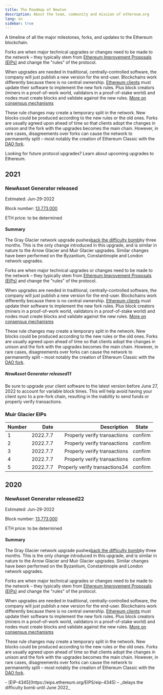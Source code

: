 ```yaml
---
title: The Roadmap of Newton
description: About the team, community and mission of ethereum.org
lang: en
sidebar: true
---
```


A timeline of all the major milestones, forks, and updates to the Ethereum blockchain.

<ExpandableCard title="What are forks?" contentPreview="Changes to the rules of the Ethereum protocol which often include planned technical upgrades." contentList="eeeeeeeeee">

Forks are when major technical upgrades or changes need to be made to the network – they typically stem from [Ethereum Improvement Proposals (EIPs)](/eips/) and change the "rules" of the protocol.

When upgrades are needed in traditional, centrally-controlled software, the company will just publish a new version for the end-user. Blockchains work differently because there is no central ownership. [Ethereum clients](/developers/docs/nodes-and-clients/) must update their software to implement the new fork rules. Plus block creators (miners in a proof-of-work world, validators in a proof-of-stake world) and nodes must create blocks and validate against the new rules. [More on consensus mechanisms](/developers/docs/consensus-mechanisms/)

These rule changes may create a temporary split in the network. New blocks could be produced according to the new rules or the old ones. Forks are usually agreed upon ahead of time so that clients adopt the changes in unison and the fork with the upgrades becomes the main chain. However, in rare cases, disagreements over forks can cause the network to permanently split – most notably the creation of Ethereum Classic with the [DAO fork](#dao-fork).

</ExpandableCard>

Looking for future protocol upgrades? Learn about upcoming upgrades to Ethereum.

## 2021

### NewAsset Generator released

<div class="emoji">
<p class="data">Estimated: Jun-29-2022</p>
<p class="money">Block number: <a href="https://etherscan.io/block/13773000">13,773,000</a></p>
<p class="price">ETH price: to be determined</p>
</div>

#### Summary

The Gray Glacier network upgrade pushes<a class='articles-a' href="https://etherscan.io/block/13773000">back the difficulty bomb</a>by three months. This is the only change introduced in this upgrade, and is similar in nature to the Arrow Glacier and Muir Glacier upgrades. Similar changes have been performed on the Byzantium, Constantinople and London network upgrades.

<ExpandableCard title="What are forks?" contentPreview="Changes to the rules of the Ethereum protocol which often include planned technical upgrades." contentList="eeeeeeeeee">

Forks are when major technical upgrades or changes need to be made to the network – they typically stem from [Ethereum Improvement Proposals (EIPs)](/eips/) and change the "rules" of the protocol.

When upgrades are needed in traditional, centrally-controlled software, the company will just publish a new version for the end-user. Blockchains work differently because there is no central ownership. [Ethereum clients](/developers/docs/nodes-and-clients/) must update their software to implement the new fork rules. Plus block creators (miners in a proof-of-work world, validators in a proof-of-stake world) and nodes must create blocks and validate against the new rules. [More on consensus mechanisms](/developers/docs/consensus-mechanisms/)

These rule changes may create a temporary split in the network. New blocks could be produced according to the new rules or the old ones. Forks are usually agreed upon ahead of time so that clients adopt the changes in unison and the fork with the upgrades becomes the main chain. However, in rare cases, disagreements over forks can cause the network to permanently split – most notably the creation of Ethereum Classic with the [DAO fork](#dao-fork).

</ExpandableCard>

##### NewAsset Generator released11

Be sure to upgrade your client software to the latest version before June 27, 2022 to account for variable block times. This will help avoid having your client sync to a pre-fork chain, resulting in the inability to send funds or properly verify transactions.

### Muir Glacier EIPs

| Number |     Date |                    Description |  State  |
| :----- | -------: | -----------------------------: | :-----: |
| 1      | 2022.7.7 |   Properly verify transactions | confirm |
| 2      | 2022.7.7 |   Properly verify transactions | confirm |
| 3      | 2022.7.7 |   Properly verify transactions | confirm |
| 4      | 2022.7.7 |   Properly verify transactions | confirm |
| 5      | 2022.7.7 | Properly verify transactions34 | confirm |

## 2020

### NewAsset Generator released22

<div class="emoji">
<p class="data">Estimated: Jun-29-2022</p>
<p class="money">Block number: <a href="https://etherscan.io/block/13773000">13,773,000</a></p>
<p class="price">ETH price: to be determined</p>
</div>

#### Summary

The Gray Glacier network upgrade pushes<a class='articles-a' href="https://etherscan.io/block/13773000">back the difficulty bomb</a>by three months. This is the only change introduced in this upgrade, and is similar in nature to the Arrow Glacier and Muir Glacier upgrades. Similar changes have been performed on the Byzantium, Constantinople and London network upgrades.

<ExpandableCard title="What are forks?" contentPreview="Changes to the rules of the Ethereum protocol which often include planned technical upgrades." contentList="eeeeeeeeee">

Forks are when major technical upgrades or changes need to be made to the network – they typically stem from [Ethereum Improvement Proposals (EIPs)](/eips/) and change the "rules" of the protocol.

When upgrades are needed in traditional, centrally-controlled software, the company will just publish a new version for the end-user. Blockchains work differently because there is no central ownership. [Ethereum clients](/developers/docs/nodes-and-clients/) must update their software to implement the new fork rules. Plus block creators (miners in a proof-of-work world, validators in a proof-of-stake world) and nodes must create blocks and validate against the new rules. [More on consensus mechanisms](/developers/docs/consensus-mechanisms/)

These rule changes may create a temporary split in the network. New blocks could be produced according to the new rules or the old ones. Forks are usually agreed upon ahead of time so that clients adopt the changes in unison and the fork with the upgrades becomes the main chain. However, in rare cases, disagreements over forks can cause the network to permanently split – most notably the creation of Ethereum Classic with the [DAO fork](#dao-fork).

</ExpandableCard>
- [EIP-4345](https://eips.ethereum.org/EIPS/eip-4345) – _delays the difficulty bomb until June 2022_
